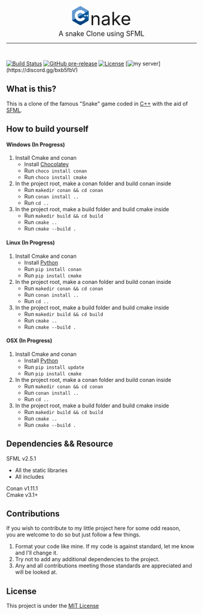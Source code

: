 <div align="center">
    <img src="ghAssets/cpp_logo.png" alt="Cpp" height="50" align="bottom" />
    <font size="7">nake</font> <br>
    <font size="4">A snake Clone using SFML</font>
    <hr />
</div>
<br>

[![Build Status](https://img.shields.io/travis/Faunsce/Cnake.svg?label=Build)](https://travis-ci.org/Faunsce/Cnake)
[![GitHub pre-release](https://img.shields.io/github/release-pre/Faunsce/Cnake.svg?label=Pre-Release)](https://github.com/Faunsce/Cnake/releases/latest)
[![License](https://img.shields.io/github/license/faunsce/Cnake.svg?label=License)](https://choosealicense.com/licenses/mit/)
[![my server](https://discordapp.com/api/guilds/487130552613339137/widget.png?)](https://discord.gg/bxb5fbV)
## What is this?
This is a clone of the famous "Snake" game coded in [C++](http://cplusplus.com) with the aid of [SFML](http://sfml-dev.org).  

## How to build yourself
  #### Windows (In Progress)
  1. Install Cmake and conan
      - Install [Chocolatey](https://chocolatey.org/)
      - Run `choco install conan`
      - Run `choco install cmake`
  2. In the project root, make a conan folder and build conan inside
      - Run `makedir conan && cd conan`
      - Run `conan install ..`
      - Run `cd ..`
  3. In the project root, make a build folder and build cmake inside
      - Run `makedir build && cd build`
      - Run `cmake ..`
      - Run `cmake --build .`
  #### Linux (In Progress)
  1. Install Cmake and conan
      - Install [Python](https://pypi.org/project/pip/)
      - Run `pip install conan`
      - Run `pip install cmake`
  2. In the project root, make a conan folder and build conan inside
      - Run `makedir conan && cd conan`
      - Run `conan install ..`
      - Run `cd ..`
  3. In the project root, make a build folder and build cmake inside
      - Run `makedir build && cd build`
      - Run `cmake ..`
      - Run `cmake --build .`
  #### OSX (In Progress)
  1. Install Cmake and conan
      - Install [Python](https://pypi.org/project/pip/)
      - Run `pip install update`
      - Run `pip install cmake`
  2. In the project root, make a conan folder and build conan inside
      - Run `makedir conan && cd conan`
      - Run `conan install ..`
      - Run `cd ..`
  3. In the project root, make a build folder and build cmake inside
      - Run `makedir build && cd build`
      - Run `cmake ..`
      - Run `cmake --build .`
     

## Dependencies && Resource
SFML v2.5.1
- All the static libraries
- All includes  

Conan v1.11.1  
Cmake v3.1+

## Contributions
If you wish to contribute to my little project here for some odd reason,  
you are welcome to do so but just follow a few things. 

  1. Format your code like mine. If my code is against standard, let me know and I'll change it. 
  2. Try not to add any additional dependencies to the project.
  3. Any and all contributions meeting those standards are appreciated and will be looked at.

## License
This project is under the [MIT License](https://choosealicense.com/licenses/mit/)
